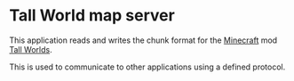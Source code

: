 # Tall World map server

This application reads and writes the chunk format for the [Minecraft](http://www.minecraft.net/)
mod [Tall Worlds](http://www.cuchazinteractive.com/tall-worlds/).

This is used to communicate to other applications using a defined protocol.
